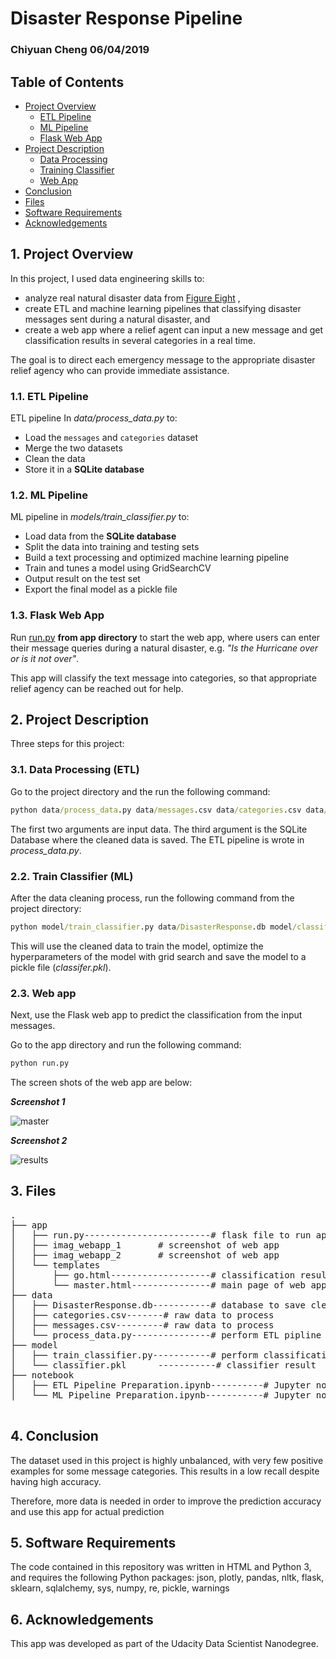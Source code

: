 # Disaster Response Pipeline

### Chiyuan Cheng 06/04/2019

## Table of Contents

- [Project Overview](#overview)
  - [ETL Pipeline](#etl_pipeline)
  - [ML Pipeline](#ml_pipeline)
  - [Flask Web App](#flask)
- [Project Description](#run)
  - [Data Processing](#cleaning)
  - [Training Classifier](#training)
  - [Web App](#starting)
- [Conclusion](#conclusion)
- [Files](#files)
- [Software Requirements](#sw)
- [Acknowledgements](#credits)


<a id='overview'></a>

## 1. Project Overview

In this project, I used data engineering skills to: 

-  analyze real natural disaster data from <a href="https://www.figure-eight.com/" target="_blank">Figure Eight</a> , 
-  create ETL and machine learning pipelines that classifying disaster messages sent during a natural disaster, and 
-  create a web app where a relief agent can input a new message and get classification results in several categories in a real time.  

The goal is to direct each emergency message to the appropriate disaster relief agency who can provide immediate assistance.

<a id='etl_pipeline'></a>
### 1.1. ETL Pipeline

ETL pipeline In *data/process_data.py* to:

- Load the `messages` and `categories` dataset
- Merge the two datasets
- Clean the data
- Store it in a **SQLite database**

<a id='ml_pipeline'></a>

### 1.2. ML Pipeline

ML pipeline in *models/train_classifier.py* to:

- Load data from the **SQLite database**
- Split the data into training and testing sets
- Build a text processing and optimized machine learning pipeline
- Train and tunes a model using GridSearchCV
- Output result on the test set
- Export the final model as a pickle file

<a id='flask'></a>

### 1.3. Flask Web App

<a id='eg'></a>

Run [run.py](#com) **from app directory** to start the web app, where users can enter their message queries during a natural disaster, e.g. *"Is the Hurricane over or is it not over"*.

This app will classify the text message into categories, so that appropriate relief agency can be reached out for help.

<a id='run'></a>

## 2. Project Description

Three steps for this project:

<a id='cleaning'></a>

### 3.1. Data Processing (ETL)

Go to the project directory and the run the following command:

```bat
python data/process_data.py data/messages.csv data/categories.csv data/DisasterResponse.db
```

The first two arguments are input data. The third argument is the SQLite Database where the cleaned data is saved. The ETL pipeline is wrote in *process_data.py*.


<a id='training'></a>

### 2.2. Train Classifier (ML)

After the data cleaning process, run the following command from the project directory:

```bat
python model/train_classifier.py data/DisasterResponse.db model/classifier.pkl
```

This will use the cleaned data to train the model, optimize the hyperparameters of the model with grid search and save the model to a pickle file (*classifer.pkl*).


<a id='starting'></a>

### 2.3. Web app

Next, use the Flask web app to predict the classification from the input messages.

Go to the app directory and run the following command:


```bat
python run.py
```

The screen shots of the web app are below:

**_Screenshot 1_**

![master](app/Disasters.png)



**_Screenshot 2_**

![results](app/Disasters_1.png)


<a id='files'></a>

## 3. Files

<pre>
.
├── app
│   ├── run.py------------------------# flask file to run app
│   ├── imag_webapp_1		# screenshot of web app
│   ├── imag_webapp_2 		# screenshot of web app
│   └── templates
│       ├── go.html-------------------# classification result page of web app
│       └── master.html---------------# main page of web app
├── data
│   ├── DisasterResponse.db-----------# database to save cleaned data
│   ├── categories.csv-------# raw data to process
│   ├── messages.csv---------# raw data to process
│   └── process_data.py---------------# perform ETL pipline
├── model
│   ├── train_classifier.py-----------# perform classification pipeline
│   └── classifier.pkl		-----------# classifier result
├── notebook
│   ├── ETL Pipeline Preparation.ipynb----------# Jupyter notebook for ETL 
│   └── ML Pipeline Preparation.ipynb-----------# Jupyter notebook for ML

</pre>

<a id='conclusion'></a>
## 4. Conclusion

The dataset used in this project is highly unbalanced, with very few positive examples for some message categories. This results in a low recall despite having high accuracy.

Therefore, more data is needed in order to improve the prediction accuracy and use this app for actual prediction

<a id='sw'></a>

## 5. Software Requirements

The code contained in this repository was written in HTML and Python 3, and requires the following Python packages: json, plotly, pandas, nltk, flask, sklearn, sqlalchemy, sys, numpy, re, pickle, warnings

<a id='credits'></a>

## 6. Acknowledgements

This app was developed as part of the Udacity Data Scientist Nanodegree.